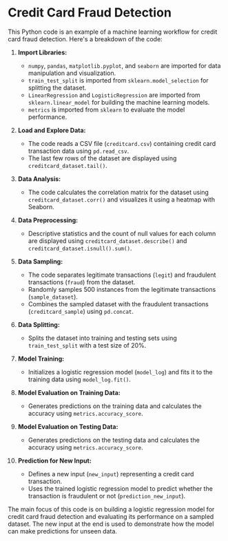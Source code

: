 # Credit Card Fraud Detection

This Python code is an example of a machine learning workflow for credit card fraud detection. Here's a breakdown of the code:

1. **Import Libraries:**
   - `numpy`, `pandas`, `matplotlib.pyplot`, and `seaborn` are imported for data manipulation and visualization.
   - `train_test_split` is imported from `sklearn.model_selection` for splitting the dataset.
   - `LinearRegression` and `LogisticRegression` are imported from `sklearn.linear_model` for building the machine learning models.
   - `metrics` is imported from `sklearn` to evaluate the model performance.

2. **Load and Explore Data:**
   - The code reads a CSV file (`creditcard.csv`) containing credit card transaction data using `pd.read_csv`.
   - The last few rows of the dataset are displayed using `creditcard_dataset.tail()`.

3. **Data Analysis:**
   - The code calculates the correlation matrix for the dataset using `creditcard_dataset.corr()` and visualizes it using a heatmap with Seaborn.

4. **Data Preprocessing:**
   - Descriptive statistics and the count of null values for each column are displayed using `creditcard_dataset.describe()` and `creditcard_dataset.isnull().sum()`.

5. **Data Sampling:**
   - The code separates legitimate transactions (`legit`) and fraudulent transactions (`fraud`) from the dataset.
   - Randomly samples 500 instances from the legitimate transactions (`sample_dataset`).
   - Combines the sampled dataset with the fraudulent transactions (`creditcard_sample`) using `pd.concat`.

6. **Data Splitting:**
   - Splits the dataset into training and testing sets using `train_test_split` with a test size of 20%.

7. **Model Training:**
   - Initializes a logistic regression model (`model_log`) and fits it to the training data using `model_log.fit()`.

8. **Model Evaluation on Training Data:**
   - Generates predictions on the training data and calculates the accuracy using `metrics.accuracy_score`.

9. **Model Evaluation on Testing Data:**
   - Generates predictions on the testing data and calculates the accuracy using `metrics.accuracy_score`.

10. **Prediction for New Input:**
    - Defines a new input (`new_input`) representing a credit card transaction.
    - Uses the trained logistic regression model to predict whether the transaction is fraudulent or not (`prediction_new_input`).

The main focus of this code is on building a logistic regression model for credit card fraud detection and evaluating its performance on a sampled dataset. The new input at the end is used to demonstrate how the model can make predictions for unseen data.
